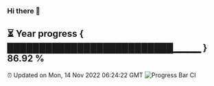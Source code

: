 ### Hi there 👋
⏳ Year progress { ██████████████████████████▁▁▁▁ } 86.92 %
---
⏰ Updated on Mon, 14 Nov 2022 06:24:22 GMT
![Progress Bar CI](https://github.com/liununu/liununu/workflows/Progress%20Bar%20CI/badge.svg)
